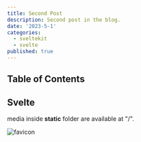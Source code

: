 ```yaml
---
title: Second Post
description: Second post in the blog.
date: '2023-5-1'
categories:
  - sveltekit
  - svelte
published: true
---
```


## Table of Contents

## Svelte

media inside **static** folder are available at "/".

![favicon](/favicon.png)
